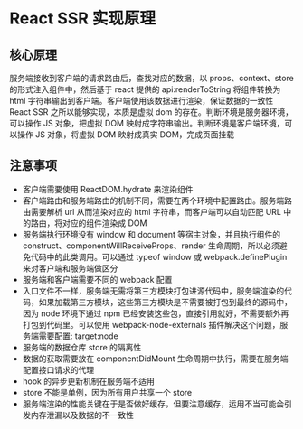 # React SSR 实现原理

## 核心原理

服务端接收到客户端的请求路由后，查找对应的数据，以 props、context、store 的形式注入组件中，然后基于 react 提供的 api:renderToString 将组件转换为 html 字符串输出到客户端。客户端使用该数据进行渲染，保证数据的一致性 React SSR 之所以能够实现，本质是虚拟 dom 的存在。判断环境是服务器环境，可以操作 JS 对象，把虚拟 DOM 映射成字符串输出。判断环境是客户端环境，可以操作 JS 对象，将虚拟 DOM 映射成真实 DOM，完成页面挂载

## 注意事项

- 客户端需要使用 ReactDOM.hydrate 来渲染组件
- 客户端路由和服务端路由的机制不同，需要在两个环境中配置路由。服务端路由需要解析 url 从而渲染对应的 html 字符串，而客户端可以自动匹配 URL 中的路由，将对应的组件渲染成 DOM
- 服务端执行环境没有 window 和 document 等宿主对象，并且执行组件的 construct、componentWillReceiveProps、render 生命周期，所以必须避免代码中的此类调用。可以通过 typeof window 或 webpack.definePlugin 来对客户端和服务端做区分
- 服务端和客户端需要不同的 webpack 配置
- 入口文件不一样，服务端无需将第三方模块打包进源代码中，服务端渲染的代码，如果加载第三方模块，这些第三方模块是不需要被打包到最终的源码中，因为 node 环境下通过 npm 已经安装这些包，直接引用就好，不需要额外再打包到代码里。可以使用 webpack-node-externals 插件解决这个问题，服务端需要配置: target:node
- 服务端的数据仓库 store 的隔离性
- 数据的获取需要放在 componentDidMount 生命周期中执行，需要在服务端配置接口请求的代理
- hook 的异步更新机制在服务端不适用
- store 不能是单例，因为所有用户共享一个 store
- 服务端渲染的性能关键在于是否做好缓存，但要注意缓存，运用不当可能会引发内存泄漏以及数据的不一致性
